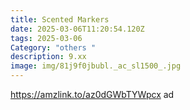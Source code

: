 ```yaml
---
title: Scented Markers
date: 2025-03-06T11:20:54.120Z
tags: 2025-03-06
Category: "others "
description: 9.xx
image: img/81j9f0jbubl._ac_sl1500_.jpg
---
```

 https://amzlink.to/az0dGWbTYWpcx  ad